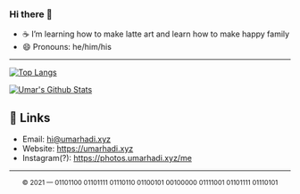 ### Hi there 👋

- ☕ I’m learning how to make latte art and learn how to make happy family
- 😄 Pronouns: he/him/his


---
[![Top Langs](https://github-readme-stats.vercel.app/api/top-langs/?username=umarhadi&langs_count=80&hide=html,php,roff,css)](https://github.com/umarhadi/umarhadi)

[![Umar's Github Stats](https://github-readme-stats.vercel.app/api?username=umarhadi&count_private=true&bg_color=30,e96443,904e95&title_color=fff&text_color=fff)](https://github.com/umarhadi/umarhadi)

## 🔗 Links

- Email: hi@umarhadi.xyz
- Website: https://umarhadi.xyz
- Instagram(?): https://photos.umarhadi.xyz/me

---
<div align="center">
  <sub>&copy; 2021 — 01101100 01101111 01110110 01100101 00100000 01111001 01101111 01110101</sub>
</div>
